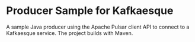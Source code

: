 # Producer Sample for Kafkaesque 
A sample Java producer using the Apache Pulsar client API to connect to a Kafkaesque service. The project builds with Maven.
